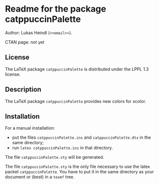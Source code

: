 # Readme for the package catppuccinPalette

Author: Lukas Heindl (`<+email+>`).

CTAN page: not yet

## License
The LaTeX package `catppuccinPalette` is distributed under the LPPL 1.3 license.

## Description

The LaTeX package `catppuccinPalette` provides new colors for xcolor.

## Installation

For a manual installation:

* put the files `catppuccinPalette.ins` and `catppuccinPalette.dtx` in the same directory;
* run `latex catppuccinPalette.ins` in that directory.

The file `catppuccinPalette.sty` will be generated.

The file `catppuccinPalette.sty` is the only file necessary to use the latex packet `catppuccinPalette`. 
You have to put it in the same directory as your document or (best) in a `texmf` tree. 
